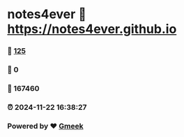 # notes4ever :link: https://notes4ever.github.io 
### :page_facing_up: [125](https://notes4ever.github.io/tag.html) 
### :speech_balloon: 0 
### :hibiscus: 167460 
### :alarm_clock: 2024-11-22 16:38:27 
### Powered by :heart: [Gmeek](https://github.com/Meekdai/Gmeek)
